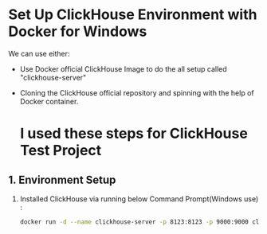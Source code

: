 # Set Up ClickHouse Environment with Docker for Windows
We can use either:
- Use Docker official ClickHouse Image to do the all setup called "clickhouse-server"
- Cloning the ClickHouse official repository and spinning with the help of Docker container.

  # I used these steps for ClickHouse Test Project

## 1. Environment Setup
1. Installed ClickHouse via running below Command Prompt(Windows use) :
   ```sh
   docker run -d --name clickhouse-server -p 8123:8123 -p 9000:9000 clickhouse/clickhouse-server

